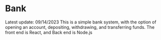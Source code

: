 # Bank
Latest update: 09/14/2023
This is a simple bank system, with the option of opening an account, depositing, withdrawing, and transferring funds.
The front end is React, and Back end is Node.js

